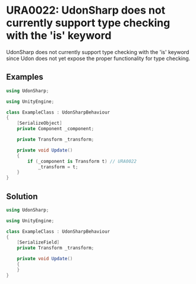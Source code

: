# URA0022: UdonSharp does not currently support type checking with the 'is' keyword

UdonSharp does not currently support type checking with the 'is' keyword since Udon does not yet expose the proper functionality for type checking.

## Examples

```csharp
using UdonSharp;

using UnityEngine;

class ExampleClass : UdonSharpBehaviour
{
    [SerializeObject]
    private Component _component;

    private Transform _transform;

    private void Update()
    {
        if (_component is Transform t) // URA0022
            _transform = t;
    }
}
```

## Solution

```csharp
using UdonSharp;

using UnityEngine;

class ExampleClass : UdonSharpBehaviour
{
    [SerializeField]
    private Transform _transform;

    private void Update()
    {
    }
}
```

